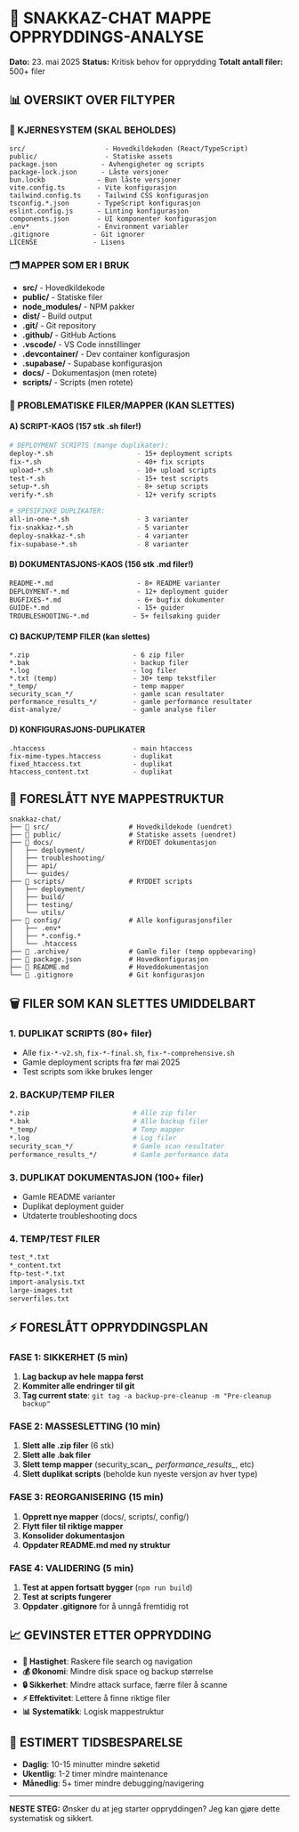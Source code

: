 # 🧹 SNAKKAZ-CHAT MAPPE OPPRYDDINGS-ANALYSE

**Dato:** 23. mai 2025
**Status:** Kritisk behov for opprydding
**Totalt antall filer:** 500+ filer

## 📊 OVERSIKT OVER FILTYPER

### 🎯 KJERNESYSTEM (SKAL BEHOLDES)
```
src/                    - Hovedkildekoden (React/TypeScript)
public/                 - Statiske assets
package.json           - Avhengigheter og scripts
package-lock.json      - Låste versjoner
bun.lockb             - Bun låste versjoner
vite.config.ts        - Vite konfigurasjon
tailwind.config.ts    - Tailwind CSS konfigurasjon
tsconfig.*.json       - TypeScript konfigurasjon
eslint.config.js      - Linting konfigurasjon
components.json       - UI komponenter konfigurasjon
.env*                 - Environment variabler
.gitignore           - Git ignorer
LICENSE              - Lisens
```

### 🗂️ MAPPER SOM ER I BRUK
- **src/** - Hovedkildekode
- **public/** - Statiske filer
- **node_modules/** - NPM pakker
- **dist/** - Build output
- **.git/** - Git repository
- **.github/** - GitHub Actions
- **.vscode/** - VS Code innstillinger
- **.devcontainer/** - Dev container konfigurasjon
- **.supabase/** - Supabase konfigurasjon
- **docs/** - Dokumentasjon (men rotete)
- **scripts/** - Scripts (men rotete)

### 🚨 PROBLEMATISKE FILER/MAPPER (KAN SLETTES)

#### A) SCRIPT-KAOS (157 stk .sh filer!)
```bash
# DEPLOYMENT SCRIPTS (mange duplikater):
deploy-*.sh                     - 15+ deployment scripts
fix-*.sh                        - 40+ fix scripts  
upload-*.sh                     - 10+ upload scripts
test-*.sh                       - 15+ test scripts
setup-*.sh                      - 8+ setup scripts
verify-*.sh                     - 12+ verify scripts

# SPESIFIKKE DUPLIKATER:
all-in-one-*.sh                 - 3 varianter
fix-snakkaz-*.sh                - 5 varianter
deploy-snakkaz-*.sh             - 4 varianter
fix-supabase-*.sh               - 8 varianter
```

#### B) DOKUMENTASJONS-KAOS (156 stk .md filer!)
```markdown
README-*.md                     - 8+ README varianter
DEPLOYMENT-*.md                 - 12+ deployment guider
BUGFIXES-*.md                   - 6+ bugfix dokumenter
GUIDE-*.md                      - 15+ guider
TROUBLESHOOTING-*.md           - 5+ feilsøking guider
```

#### C) BACKUP/TEMP FILER (kan slettes)
```
*.zip                          - 6 zip filer
*.bak                          - backup filer
*.log                          - log filer
*.txt (temp)                   - 30+ temp tekstfiler
*_temp/                        - temp mapper
security_scan_*/               - gamle scan resultater
performance_results_*/         - gamle performance resultater
dist-analyze/                  - gamle analyse filer
```

#### D) KONFIGURASJONS-DUPLIKATER
```
.htaccess                      - main htaccess
fix-mime-types.htaccess        - duplikat
fixed_htaccess.txt             - duplikat
htaccess_content.txt           - duplikat
```

## 🎯 FORESLÅTT NYE MAPPESTRUKTUR

```
snakkaz-chat/
├── 📁 src/                    # Hovedkildekode (uendret)
├── 📁 public/                 # Statiske assets (uendret)
├── 📁 docs/                   # RYDDET dokumentasjon
│   ├── deployment/
│   ├── troubleshooting/
│   ├── api/
│   └── guides/
├── 📁 scripts/                # RYDDET scripts
│   ├── deployment/
│   ├── build/
│   ├── testing/
│   └── utils/
├── 📁 config/                 # Alle konfigurasjonsfiler
│   ├── .env*
│   ├── *.config.*
│   └── .htaccess
├── 📁 .archive/               # Gamle filer (temp oppbevaring)
├── 📄 package.json            # Hovedkonfigurasjon
├── 📄 README.md               # Hoveddokumentasjon
└── 📄 .gitignore              # Git konfigurasjon
```

## 🗑️ FILER SOM KAN SLETTES UMIDDELBART

### 1. DUPLIKAT SCRIPTS (80+ filer)
- Alle `fix-*-v2.sh`, `fix-*-final.sh`, `fix-*-comprehensive.sh`
- Gamle deployment scripts fra før mai 2025
- Test scripts som ikke brukes lenger

### 2. BACKUP/TEMP FILER
```bash
*.zip                          # Alle zip filer
*.bak                          # Alle backup filer  
*_temp/                        # Temp mapper
*.log                          # Log filer
security_scan_*/               # Gamle scan resultater
performance_results_*/         # Gamle performance data
```

### 3. DUPLIKAT DOKUMENTASJON (100+ filer)
- Gamle README varianter
- Duplikat deployment guider
- Utdaterte troubleshooting docs

### 4. TEMP/TEST FILER
```bash
test_*.txt
*_content.txt
ftp-test-*.txt
import-analysis.txt
large-images.txt
serverfiles.txt
```

## ⚡ FORESLÅTT OPPRYDDINGSPLAN

### FASE 1: SIKKERHET (5 min)
1. **Lag backup av hele mappa først**
2. **Kommiter alle endringer til git**
3. **Tag current state**: `git tag -a backup-pre-cleanup -m "Pre-cleanup backup"`

### FASE 2: MASSESLETTING (10 min)
1. **Slett alle .zip filer** (6 stk)
2. **Slett alle .bak filer** 
3. **Slett temp mapper** (security_scan_*, performance_results_*, etc)
4. **Slett duplikat scripts** (beholde kun nyeste versjon av hver type)

### FASE 3: REORGANISERING (15 min)
1. **Opprett nye mapper** (docs/, scripts/, config/)
2. **Flytt filer til riktige mapper**
3. **Konsolider dokumentasjon**
4. **Oppdater README.md med ny struktur**

### FASE 4: VALIDERING (5 min)
1. **Test at appen fortsatt bygger** (`npm run build`)
2. **Test at scripts fungerer**
3. **Oppdater .gitignore** for å unngå fremtidig rot

## 📈 GEVINSTER ETTER OPPRYDDING

- **🚀 Hastighet**: Raskere file search og navigation
- **💰 Økonomi**: Mindre disk space og backup størrelse  
- **🔒 Sikkerhet**: Mindre attack surface, færre filer å scanne
- **⚡ Effektivitet**: Lettere å finne riktige filer
- **📊 Systematikk**: Logisk mappestruktur

## 🎯 ESTIMERT TIDSBESPARELSE
- **Daglig**: 10-15 minutter mindre søketid
- **Ukentlig**: 1-2 timer mindre maintenance
- **Månedlig**: 5+ timer mindre debugging/navigering

---
**NESTE STEG:** Ønsker du at jeg starter oppryddingen? Jeg kan gjøre dette systematisk og sikkert.
